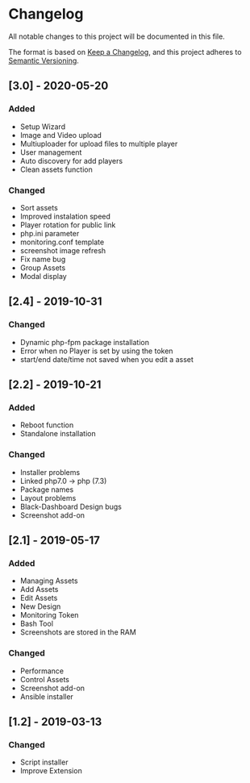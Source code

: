 # Changelog
All notable changes to this project will be documented in this file.

The format is based on [Keep a Changelog](https://keepachangelog.com/en/1.0.0/),
and this project adheres to [Semantic Versioning](https://semver.org/spec/v2.0.0.html).


## [3.0] - 2020-05-20

### Added
- Setup Wizard
- Image and Video upload
- Multiuploader for upload files to multiple player
- User management
- Auto discovery for add players
- Clean assets function

### Changed
- Sort assets
- Improved instalation speed
- Player rotation for public link
- php.ini parameter
- monitoring.conf template
- screenshot image refresh
- Fix name bug
- Group Assets
- Modal display

## [2.4] - 2019-10-31

### Changed
- Dynamic php-fpm package installation
- Error when no Player is set by using the token
- start/end date/time not saved when you edit a asset

## [2.2] - 2019-10-21
### Added
- Reboot function
- Standalone installation

### Changed
- Installer problems
- Linked php7.0 -> php (7.3)
- Package names
- Layout problems
- Black-Dashboard Design bugs
- Screenshot add-on


## [2.1] - 2019-05-17
### Added
- Managing Assets
- Add Assets
- Edit Assets
- New Design
- Monitoring Token
- Bash Tool
- Screenshots are stored in the RAM

### Changed
- Performance
- Control Assets
- Screenshot add-on
- Ansible installer

## [1.2] - 2019-03-13

### Changed
- Script installer
- Improve Extension
